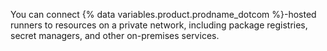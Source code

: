 You can connect {% data variables.product.prodname_dotcom %}-hosted runners to resources on a private network, including package registries, secret managers, and other on-premises services.
